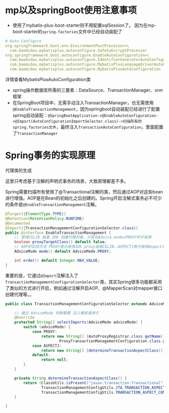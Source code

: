 # mp以及springBoot使用注意事项

* 使用了mybatis-plus-boot-starter则不用配置sqlSession了。
因为在mp-boot-starter的`spring.factories`文件中已经自动装配了
```yml
# Auto Configure
org.springframework.boot.env.EnvironmentPostProcessor=\
  com.baomidou.mybatisplus.autoconfigure.SafetyEncryptProcessor
org.springframework.boot.autoconfigure.EnableAutoConfiguration=\
  com.baomidou.mybatisplus.autoconfigure.IdentifierGeneratorAutoConfiguration,\
  com.baomidou.mybatisplus.autoconfigure.MybatisPlusLanguageDriverAutoConfiguration,\
  com.baomidou.mybatisplus.autoconfigure.MybatisPlusAutoConfiguration
```
详情查看MybatisPlusAutoConfiguration类
* spring操作数据库所需的三要素：DataSource、TransactionManager、orm框架
* 在SpringBoot项目中，无需手动注入TransactionManager，也无需使用`@EnableTransactionManagement`，因为springboot自动装配已经进行了配置
spring自动装配：`@SpringBootApplication->@EnableAutoConfiguration->@Import(AutoConfigurationImportSelector.class)->扫描所有的spring.factories文件`，最终注入`TransactionAutoConfiguration`，里面配置了`TransactionManager`

# Spring事务的实现原理
代理类的生成

这里只考虑基于注解的声明式事务的场景，大致原理都差不多。

Spring需要扫描所有使用了@Transactional注解的类，然后通过AOP对这些bean进行增强。AOP是在Bean的初始化之后创建的。Spring开启注解式事务必不可少的条件是`@EnableTransactionManagement`注解。
```java
@Target({ElementType.TYPE})
@Retention(RetentionPolicy.RUNTIME)
@Documented
@Import({TransactionManagementConfigurationSelector.class})
public @interface EnableTransactionManagement {
    // 使用CGLIB 或者 JDK 创建代理对象，只有在Advice.mode=PROXY时才有用
    boolean proxyTargetClass() default false;
    // AOP的实现方式 PROXY表示使用JDK proxy或者CGLIB，ASPECTJ表示使用AspectJ
    AdviceMode mode() default AdviceMode.PROXY;

    int order() default Integer.MAX_VALUE;
}
```
重要的是，它通过`@Import`注解注入了`TransactionManagementConfigurationSelector`类，其实Spring很多功能都采用了类似的方式进行开启，例如通过注解开启AOP、@MapperScan对mapper接口创建代理等。。
```java
public class TransactionManagementConfigurationSelector extends AdviceModeImportSelector<EnableTransactionManagement> {

	// 通过 AdviceMode 判断需要 注入哪些类用于
	@Override
	protected String[] selectImports(AdviceMode adviceMode) {
		switch (adviceMode) {
			case PROXY:
				return new String[] {AutoProxyRegistrar.class.getName(),
						ProxyTransactionManagementConfiguration.class.getName()};
			case ASPECTJ:
				return new String[] {determineTransactionAspectClass()};
			default:
				return null;
		}
	}

	private String determineTransactionAspectClass() {
		return (ClassUtils.isPresent("javax.transaction.Transactional", getClass().getClassLoader()) ?
				TransactionManagementConfigUtils.JTA_TRANSACTION_ASPECT_CONFIGURATION_CLASS_NAME :
				TransactionManagementConfigUtils.TRANSACTION_ASPECT_CONFIGURATION_CLASS_NAME);
	}

}
```